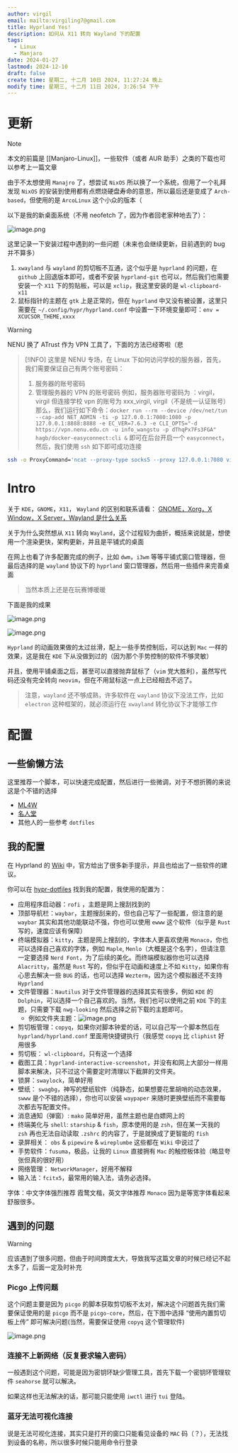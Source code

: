 ```yaml
---
author: virgil
email: mailto:virgiling7@gmail.com
title: Hyprland Yes!
description: 如何从 X11 转向 Wayland 下的配置
tags:
  - Linux
  - Manjaro
date: 2024-01-27
lastmod: 2024-12-10
draft: false
create time: 星期二, 十二月 10日 2024, 11:27:24 晚上
modify time: 星期三, 十二月 11日 2024, 3:26:54 下午
---
```


# 更新

> [!NOTE]
>
> 本文的前篇是 [[Manjaro-Linux]]，一些软件（或者 AUR 助手）之类的下载也可以参考上一篇文章

由于不太想使用 `Manajro` 了，想尝试 `NixOS` 所以换了一个系统，但用了一个礼拜发现 `NixOS` 的安装到使用都有点燃烧硬盘寿命的意思，所以最后还是变成了 `Arch-based`，但使用的是 `ArcoLinux` 这个小众的版本（

以下是我的新桌面系统（不用 neofetch 了，因为作者回老家种地去了）：

![image.png](https://virgil-civil-1311056353.cos.ap-shanghai.myqcloud.com/img/202405251728640.png)

这里记录一下安装过程中遇到的一些问题（未来也会继续更新，目前遇到的 bug 并不算多）

1. `xwayland` 与 `wayland` 的剪切板不互通，这个似乎是 `hyprland` 的问题，在 `github` 上回退版本即可，或者不安装 `hyprland-git` 也可以，然后我们也需要安装一个 `X11` 下的剪贴板，可以是 `xclip`，我这里安装的是 `wl-clipboard-x11`
2. 鼠标指针的主题在 `gtk` 上是正常的，但在 `hyprland` 中又没有被设置，这里只需要在 `~/.config/hypr/hyprland.conf` 中设置一下环境变量即可：`env = XCUCSOR_THEME,xxxx`

> [!WARNING]
>
> NENU 换了 ATrust 作为 VPN 工具了，下面的方法已经寄啦（悲

> [!INFO]
> 这里是 NENU 专场，在 Linux 下如何访问学校的服务器，首先，我们需要保证自己有两个账号密码：
>
> 1. 服务器的账号密码
> 2. 管理服务器的 VPN 的账号密码
>    例如，服务器账号密码为 ：virgil， virgil
>    但连接学校 vpn 的账号为 xxx_virgil, virgil（不是统一认证账号）
>    那么，我们运行如下命令：`docker run --rm --device /dev/net/tun --cap-add NET_ADMIN -ti -p 127.0.0.1:7080:1080 -p 127.0.0.1:8888:8888 -e EC_VER=7.6.3 -e CLI_OPTS="-d https://vpn.nenu.edu.cn -u info_wangstu -p dThqPx7Fs3FGA" hagb/docker-easyconnect:cli &`
>    即可在后台开启一个 `easyconnect`，然后，我们使用 `ssh` 如下即可成功连接

```bash title="设置 easyconnect 连接校园 vpn"
ssh -o ProxyCommand='ncat --proxy-type socks5 --proxy 127.0.0.1:7080 virgil@<host-ip>
```

# Intro

关于 `KDE`，`GNOME`，`X11`， `Wayland` 的区别和联系请看： [GNOME，Xorg，X Window，X Server，Wayland 是什么关系](https://www.zhihu.com/question/503270852)

关于为什么突然想从 `X11` 转向 `Wayland`，这个过程较为曲折，概括来说就是，想使用一个渲染更快，架构更新，并且是平铺式的桌面

在网上也看了许多配置完成的例子，比如 `dwm`，`i3wm` 等等平铺式窗口管理器，但最后选择的是 `wayland` 协议下的 `hyprland` 窗口管理器，然后用一些插件来完善桌面

> 当然本质上还是在玩赛博暖暖

下面是我的成果

![image.png](https://virgil-civil-1311056353.cos.ap-shanghai.myqcloud.com/img/202402230022942.png)

![image.png](https://virgil-civil-1311056353.cos.ap-shanghai.myqcloud.com/img/202402230023153.png)

`Hyprland` 的动画效果做的太过丝滑，配上一些手势控制后，可以达到 `Mac` 一样的效果，这是我在 `KDE` 下从没做到过的（因为那个手势控制的软件不够灵敏）

并且，使用平铺桌面之后，甚至可以直接抛弃鼠标了（`vim` 党大胜利），虽然写代码还没有完全转向 `neovim`，但在不用鼠标这一点上已经相去不远了。

> 注意，`wayland` 还不够成熟，许多软件在 `wayland` 协议下没法工作，比如 `electron` 这种框架的，就必须运行在 `xwayland` 转化协议下才能够工作

# 配置

## 一些偷懒方法

这里推荐一个脚本，可以快速完成配置，然后进行一些微调，对于不想折腾的来说这是个不错的选择

- [ML4W](https://gitlab.com/stephan-raabe/dotfiles)
- [名人堂](https://hyprland.org/hall_of_fame/)
- 其他人的一些参考 `dotfiles`

## 我的配置

在 Hyprland 的 [Wiki](https://wiki.hyprland.org/) 中，官方给出了很多新手提示，并且也给出了一些软件的建议。

你可以在 [hypr-dotfiles](https://github.com/topdeoo/hyprland-dotfiles) 找到我的配置，我使用的配置为：

- 应用程序启动器：`rofi` ，主题是网上搜刮找到的
- 顶部导航栏：`waybar`，主题搜刮来的，但也自己写了一些配置，但注意的是 `waybar` 其实和其他功能联动不强，你也可以使用 `ewww` 这个软件（似乎是 `Rust` 写的，速度应该有保障）
- 终端模拟器：`kitty`，主题是网上搜刮的，字体本人更喜欢使用 `Monaco`，你也可以选择自己喜欢的字体，例如 `Maple`, `Menlo`（大概是这个名字），但请注意一定要选择 `Nerd Font`，为了后续的美化。而终端模拟器你也可以选择 `Alacritty`，虽然是 `Rust` 写的，但似乎在动画和速度上不如 `Kitty`，如果你有心思去解决一些 `BUG` 的话，也可以选择 `Wezterm`，因为这个模拟器还不支持 `Hyprland`
- 文件管理器：`Nautilus` 对于文件管理器的选择其实有很多，例如 `KDE` 的 `Dolphin`，可以选择一个自己喜欢的。当然，我们也可以使用之前 `KDE` 下的主题，只需要下载 `nwg-looking` 然后选择之前下载的主题即可。
  - 例如文件夹主题：![image.png](https://virgil-civil-1311056353.cos.ap-shanghai.myqcloud.com/img/202402230002634.png)
- 剪切板管理：`copyq`，如果你对脚本钟爱的话，可以自己写一个脚本然后在 `hyprland/hyprland.conf` 里面用快捷键执行（我感觉 `copyq` 比 `cliphist` 好用很多
- 剪切板： `wl-clipboard`，只有这一个选择
- 截图工具：`hyprland-interactive-screenshot`，并没有和网上大部分一样用脚本来解决，只不过这个需要定时清理以下截屏的文件夹。
- 锁屏：`swaylock`，简单好用
- 壁纸： `swagbg`，神写的壁纸软件（纯静态，如果想要花里胡哨的动态效果，`swww` 是个不错的选择），你也可以安装 `waypaper` 来随时更换壁纸而不需要每次都去写配置文件。
- 消息通知（弹窗）: `mako` 简单好用，虽然主题也是白嫖网上的
- 终端美化与 `shell`: `starship` & `fish`，原本使用的是 `zsh`，但在某一天我的 `zsh` 再也无法自动读取 `.zshrc` 的内容了，于是就换成了更智能的 `fish`
- 录屏相关： `obs` & `pipewire` & `wireplumbe` 这些都在 `Wiki` 中说过了
- 手势软件：`fusuma`，极品，让我的 `Linux` 直接拥有 `Mac` 的触控板体验（略显夸张但真的很好用）
- 网络管理： `NetworkManager`，好用不解释
- 输入法：`fcitx5`，最常用的输入法，请务必选择。

字体：中文字体强烈推荐 霞鹜文楷，英文字体推荐 `Monaco` 因为是等宽字体看起来舒服很多。

## 遇到的问题

> [!warning]
> 
> 应该遇到了很多问题，但由于时间跨度太大，导致我写这篇文章的时候已经记不起太多了，后面一定及时补充

### Picgo 上传问题

这个问题主要是因为 `picgo` 的脚本获取剪切板不太对，解决这个问题首先我们需要保证使用的是 `picgo` 而不是 `picgo-core`，然后，在下图中选择 “使用内置剪切板上传” 即可解决问题(当然，需要保证使用 `copyq` 这个管理软件)

![image.png](https://virgil-civil-1311056353.cos.ap-shanghai.myqcloud.com/img/202402230021751.png)

### 连接不上新网络（反复要求输入密码）

一般遇到这个问题，可能是因为密钥环缺少管理工具，首先下载一个密钥环管理软件 `seahorse` 就可以解决。

如果这样也无法解决的话，那可能只能使用 `iwctl` 进行 `tui` 登陆。

### 蓝牙无法可视化连接

说是无法可视化连接，其实只是打开的窗口只能看见设备的 `MAC` 码（？），无法找到设备的名称，所以很多时候只能用命令行登录

